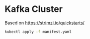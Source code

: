 # Kafka Cluster

Based on https://strimzi.io/quickstarts/

```bash
kubectl apply -f manifest.yaml
```
